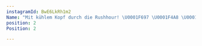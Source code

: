```yaml
---
instagramId: BwE6LkRh1m2
Name: "Mit kühlem Kopf durch die Rushhour! \U0001F697 \U0001F4A8 \U0001F64F"
position: 2
Position: 2

---
```

